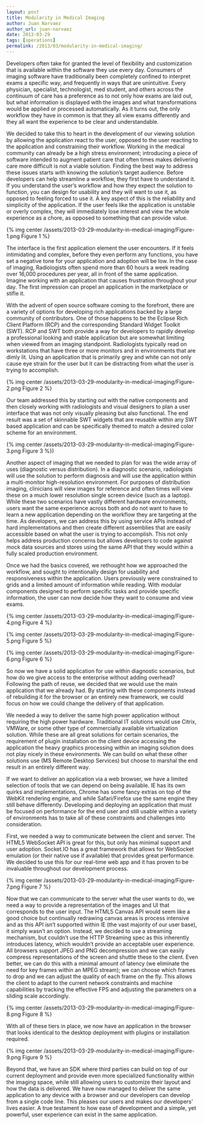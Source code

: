 ```yaml
---
layout: post
title: Modularity in Medical Imaging
author: Juan Narvaez
author_url: juan-narvaez
date: 2013-03-29
tags: [operations]
permalink: /2013/03/modularity-in-medical-imaging/
---
```


Developers often take for granted the level of flexibility and customization that is available within the software they use every day. Consumers of imaging software have traditionally been completely confined to interpret exams a specific way, and frequently in ways that are unintuitive. Every physician, specialist, technologist, med student, and others across the continuum of care has a preference as to not only how exams are laid out, but what information is displayed with the images and what transformations would be applied or processed automatically. As it turns out, the only workflow they have in common is that they all view exams differently and they all want the experience to be clear and understandable.

We decided to take this to heart in the development of our viewing solution by allowing the application react to the user, opposed to the user reacting to the application and constraining their workflow. Working in the medical community can already be a high stress environment; introducing a piece of software intended to augment patient care that often times makes delivering care more difficult is not a viable solution. Finding the best way to address these issues starts with knowing the solution’s target audience. Before developers can help streamline a workflow, they first have to understand it. If you understand the user’s workflow and how they expect the solution to function, you can design for usability and they will want to use it, as opposed to feeling forced to use it. A key aspect of this is the reliability and simplicity of the application. If the user feels like the application is unstable or overly complex, they will immediately lose interest and view the whole experience as a chore, as opposed to something that can provide value.

{% img center /assets/2013-03-29-modularity-in-medical-imaging/Figure-1.png Figure 1 %}

The interface is the first application element the user encounters. If it feels intimidating and complex, before they even perform any functions, you have set a negative tone for your application and adoption will be low. In the case of imaging, Radiologists often spend more than 60 hours a week reading over 16,000 procedures per year, all in front of the same application. Imagine working with an application that causes frustration throughout your day.  The first impression can propel an application in the marketplace or stifle it.

With the advent of open source software coming to the forefront, there are a variety of options for developing rich applications backed by a large community of contributors. One of those happens to be the Eclipse Rich Client Platform (RCP) and the corresponding Standard Widget Toolkit (SWT). RCP and SWT both provide a way for developers to rapidly develop a professional looking and stable application but are somewhat limiting when viewed from an imaging standpoint. Radiologists typically read on workstations that have three or more monitors and in environments that are dimly lit. Using an application that is primarily grey and white can not only cause eye strain for the user but it can be distracting from what the user is trying to accomplish. 

{% img center /assets/2013-03-29-modularity-in-medical-imaging/Figure-2.png Figure 2 %}

Our team addressed this by starting out with the native components and then closely working with radiologists and visual designers to plan a user interface that was not only visually pleasing but also functional. The end result was a set of skinnable SWT widgets that are reusable within any SWT based application and can be specifically themed to match a desired color scheme for an environment. 

{% img center /assets/2013-03-29-modularity-in-medical-imaging/Figure-3.png Figure 3 %})

Another aspect of imaging that we needed to plan for was the wide array of uses (diagnostic versus distribution). In a diagnostic scenario, radiologists will use the solution to perform diagnosis and will use the application within a multi-monitor high-resolution environment. For purposes of distribution imaging, clinicians will view images for reference and often times will view these on a much lower resolution single screen device (such as a laptop). While these two scenarios have vastly different hardware environments, users want the same experience across both and do not want to have to learn a new application depending on the workflow they are targeting at the time. As developers, we can address this by using service APIs instead of hard implementations and then create different assemblies that are easily accessible based on what the user is trying to accomplish. This not only helps address production concerns but allows developers to code against mock data sources and stores using the same API that they would within a fully scaled production environment.

Once we had the basics covered, we rethought how we approached the workflow, and sought to intentionally design for usability and responsiveness within the application. Users previously were constrained to grids and a limited amount of information while reading. With modular components designed to perform specific tasks and provide specific information, the user can now decide how they want to consume and view exams. 

{% img center /assets/2013-03-29-modularity-in-medical-imaging/Figure-4.png Figure 4 %}

{% img center /assets/2013-03-29-modularity-in-medical-imaging/Figure-5.png Figure 5 %}

{% img center /assets/2013-03-29-modularity-in-medical-imaging/Figure-6.png Figure 6 %}

So now we have a solid application for use within diagnostic scenarios, but how do we give access to the enterprise without adding overhead? Following the path of reuse, we decided that we would use the main application that we already had. By starting with these components instead of rebuilding it for the browser or an entirely new framework, we could focus on how we could change the delivery of that application.

We needed a way to deliver the same high power application without requiring the high power hardware. Traditional IT solutions would use Citrix, VMWare, or some other type of commercially available virtualization solution. While these are all great solutions for certain scenarios, the requirement of plugin installation on the client device accessing the application the heavy graphics processing within an imaging solution does not play nicely in these environments.  We can build on what these other solutions use (MS Remote Desktop Services) but choose to marshal the end result in an entirely different way.

If we want to deliver an application via a web browser, we have a limited selection of tools that we can depend on being available. IE has its own quirks and implementations, Chrome has some fancy extras on top of the WebKit rendering engine, and while Safari/Firefox use the same engine they still behave differently. Developing and deploying an application that must be focused on performance for the end user and still usable within a variety of environments has to take all of these constraints and challenges into consideration. 

First, we needed a way to communicate between the client and server. The HTML5 WebSocket API is great for this, but only has minimal support and user adoption. Socket.IO has a great framework that allows for WebSocket emulation (or their native use if available) that provides great performance. We decided to use this for our real-time web app and it has proven to be invaluable throughout our development process.   

{% img center /assets/2013-03-29-modularity-in-medical-imaging/Figure-7.png Figure 7 %}

Now that we can communicate to the server what the user wants to do, we need a way to provide a representation of the images and UI that corresponds to the user input. The HTML5 Canvas API would seem like a good choice but continually redrawing canvas areas is process intensive and as this API isn’t supported within IE (the vast majority of our user base), it simply wasn’t an option. Instead, we decided to use a streaming mechanism, but couldn’t use the HTTP Streaming spec as this inherently introduces latency, which wouldn’t provide an acceptable user experience. All browsers support JPEG and PNG decompression and we can easily compress representations of the screen and shuttle these to the client. Even better, we can do this with a minimal amount of latency (we eliminate the need for key frames within an MPEG stream); we can choose which frames to drop and we can adjust the quality of each frame on the fly. This allows the client to adapt to the current network constraints and machine capabilities by tracking the effective FPS and adjusting the parameters on a sliding scale accordingly.

{% img center /assets/2013-03-29-modularity-in-medical-imaging/Figure-8.png Figure 8 %}

With all of these tiers in place, we now have an application in the browser that looks identical to the desktop deployment with plugins or installation required. 

{% img center /assets/2013-03-29-modularity-in-medical-imaging/Figure-9.png Figure 9 %}

Beyond that, we have an SDK where third parties can build on top of our current deployment and provide even more specialized functionality within the imaging space, while still allowing users to customize their layout and how the data is delivered. We have now managed to deliver the same application to any device with a browser and our developers can develop from a single code line. This pleases our users and makes our developers’ lives easier. A true testament to how ease of development and a simple, yet powerful, user experience can exist in the same application.
